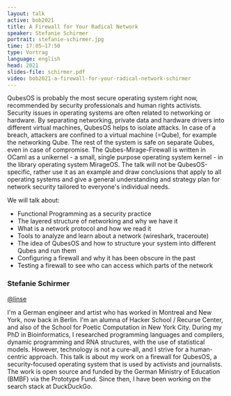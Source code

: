 ```yaml
---
layout: talk
active: bob2021
title: A Firewall for Your Radical Network
speaker: Stefanie Schirmer
portrait: stefanie-schirmer.jpg
time: 17:05–17:50
type: Vortrag
language: english
head: 2021
slides-file: schirmer.pdf
video: bob2021-a-firewall-for-your-radical-network-schirmer
---
```


QubesOS is probably the most secure operating system right now,
recommended by security professionals and human rights activists.
Security issues in operating systems are often related to networking
or hardware. By separating networking, private data and hardware
drivers into different virtual machines, QubesOS helps to isolate
attacks. In case of a breach, attackers are confined to a virtual
machine (=Qube), for example the networking Qube. The rest of the
system is safe on separate Qubes, even in case of compromise.
The Qubes-Mirage-Firewall is written in OCaml as a unikernel - a
small, single purpose operating system kernel - in the library
operating system MirageOS. The talk will not be QubesOS-specific,
rather use it as an example and draw conclusions that apply to all
operating systems and give a general understanding and strategy plan
for network security tailored to everyone's individual needs.

We will talk about:

- Functional Programming as a security practice
- The layered structure of networking and why we have it
- What is a network protocol and how we read it
- Tools to analyze and learn about a network (wireshark, traceroute)
- The idea of QubesOS and how to structure your system into different
Qubes and run them
- Configuring a firewall and why it has been obscure in the past
- Testing a firewall to see who can access which parts of the network

### Stefanie Schirmer

[@linse](http://www.twitter.com/linse)

I'm a German engineer and artist who has worked in Montreal and New
York, now back in Berlin. I'm an alumna of Hacker School / Recurse
Center, and also of the School for Poetic Computation in New York
City. During my PhD in Bioinformatics, I researched programming
languages and compilers, dynamic programming and RNA structures, with
the use of statistical models. However, technology is not a cure-all,
and I strive for a human-centric approach. This talk is about my work
on a firewall for QubesOS, a security-focused operating system that is
used by activists and journalists. The work is open source and funded
by the German Ministry of Education (BMBF) via the Prototype Fund.
Since then, I have been working on the search stack at DuckDuckGo.


